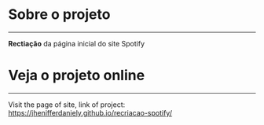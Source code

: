 # Sobre o projeto
---
**Rectiação** da página inicial do site Spotify

# Veja o projeto online
---
Visit the page of site, link of project: https://jhenifferdaniely.github.io/recriacao-spotify/
